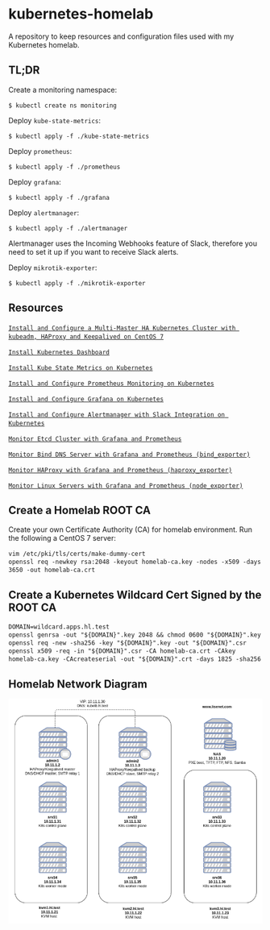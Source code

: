# kubernetes-homelab

A repository to keep resources and configuration files used with my Kubernetes homelab.

## TL;DR

Create a monitoring namespace:
```
$ kubectl create ns monitoring
```

Deploy `kube-state-metrics`:
```
$ kubectl apply -f ./kube-state-metrics
```

Deploy `prometheus`:
```
$ kubectl apply -f ./prometheus
```

Deploy `grafana`:
```
$ kubectl apply -f ./grafana
```

Deploy `alertmanager`:
```
$ kubectl apply -f ./alertmanager
```
Alertmanager uses the Incoming Webhooks feature of Slack, therefore you need to set it up if you want to receive Slack alerts.


Deploy `mikrotik-exporter`:
```
$ kubectl apply -f ./mikrotik-exporter
```

## Resources

[`Install and Configure a Multi-Master HA Kubernetes Cluster with kubeadm, HAProxy and Keepalived on CentOS 7`](https://www.lisenet.com/2021/install-and-configure-a-multi-master-ha-kubernetes-cluster-with-kubeadm-haproxy-and-keepalived-on-centos-7/)

[`Install Kubernetes Dashboard`](https://www.lisenet.com/2021/install-kubernetes-dashboard/)

[`Install Kube State Metrics on Kubernetes`](https://www.lisenet.com/2021/install-kube-state-metrics-on-kubernetes/)

[`Install and Configure Prometheus Monitoring on Kubernetes`](https://www.lisenet.com/2021/install-and-configure-prometheus-monitoring-on-kubernetes/)

[`Install and Configure Grafana on Kubernetes`](https://www.lisenet.com/2021/install-and-configure-grafana-on-kubernetes/)

[`Install and Configure Alertmanager with Slack Integration on Kubernetes`](https://www.lisenet.com/2021/install-and-configure-alertmanager-with-slack-integration-on-kubernetes/)

[`Monitor Etcd Cluster with Grafana and Prometheus`](https://www.lisenet.com/2021/monitor-etcd-cluster-with-grafana-and-prometheus/)

[`Monitor Bind DNS Server with Grafana and Prometheus (bind_exporter)`](https://www.lisenet.com/2021/monitor-bind-dns-server-with-grafana-and-prometheus-bind_exporter/)

[`Monitor HAProxy with Grafana and Prometheus (haproxy_exporter)`](https://www.lisenet.com/2021/monitor-haproxy-with-grafana-and-prometheus-haproxy_exporter/)

[`Monitor Linux Servers with Grafana and Prometheus (node_exporter)`](https://www.lisenet.com/2021/monitor-linux-servers-with-grafana-and-prometheus-node_exporter/)

## Create a Homelab ROOT CA
Create your own Certificate Authority (CA) for homelab environment. Run the following a CentOS 7 server:

```
vim /etc/pki/tls/certs/make-dummy-cert
openssl req -newkey rsa:2048 -keyout homelab-ca.key -nodes -x509 -days 3650 -out homelab-ca.crt
```

## Create a Kubernetes Wildcard Cert Signed by the ROOT CA
```
DOMAIN=wildcard.apps.hl.test
openssl genrsa -out "${DOMAIN}".key 2048 && chmod 0600 "${DOMAIN}".key
openssl req -new -sha256 -key "${DOMAIN}".key -out "${DOMAIN}".csr
openssl x509 -req -in "${DOMAIN}".csr -CA homelab-ca.crt -CAkey homelab-ca.key -CAcreateserial -out "${DOMAIN}".crt -days 1825 -sha256
```

## Homelab Network Diagram

![Homelab Network Diagram](./docs/kubernetes-homelab-diagram.png)

